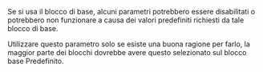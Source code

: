 Se si usa il blocco di base, alcuni parametri potrebbero essere disabilitati o potrebbero non funzionare a causa dei valori predefiniti richiesti da tale blocco di base.

Utilizzare questo parametro solo se esiste una buona ragione per farlo, la maggior parte dei blocchi dovrebbe avere questo selezionato sul blocco base Predefinito.